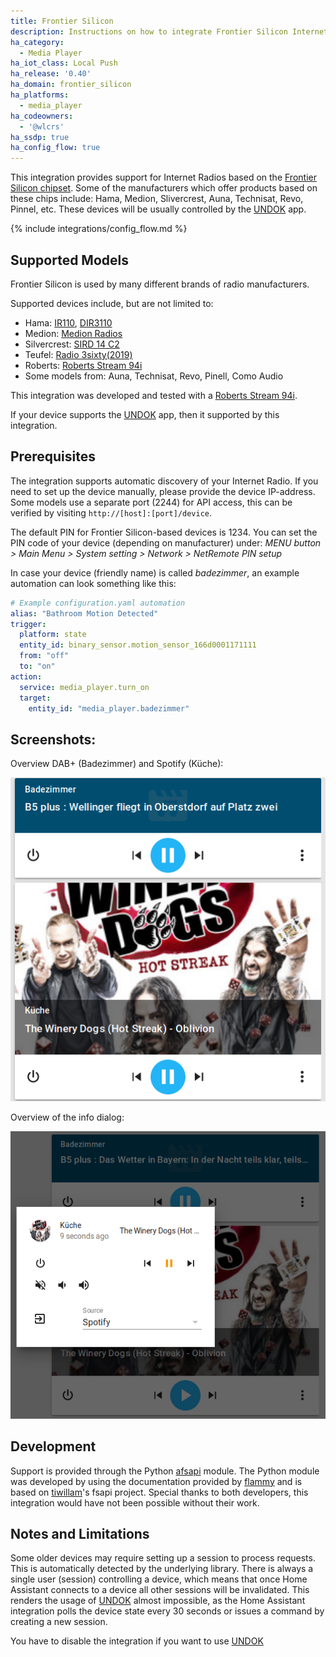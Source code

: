 ```yaml
---
title: Frontier Silicon
description: Instructions on how to integrate Frontier Silicon Internet Radios into Home Assistant.
ha_category:
  - Media Player
ha_iot_class: Local Push
ha_release: '0.40'
ha_domain: frontier_silicon
ha_platforms:
  - media_player
ha_codeowners:
  - '@wlcrs'
ha_ssdp: true
ha_config_flow: true
---
```


This integration provides support for Internet Radios based on the [Frontier Silicon chipset]. Some of the manufacturers which offer products based on these chips include: Hama, Medion, Slivercrest, Auna, Technisat, Revo, Pinnel, etc. These devices will be usually controlled by the [UNDOK] app.

{% include integrations/config_flow.md %}

## Supported Models
Frontier Silicon is used by many different brands of radio manufacturers.

Supported devices include, but are not limited to:

* Hama: [IR110], [DIR3110]
* Medion: [Medion Radios]
* Silvercrest: [SIRD 14 C2]
* Teufel: [Radio 3sixty(2019)]
* Roberts: [Roberts Stream 94i]
* Some models from: Auna, Technisat, Revo, Pinell, Como Audio

This integration was developed and tested with a [Roberts Stream 94i].

If your device supports the [UNDOK] app, then it supported by this integration.

## Prerequisites

The integration supports automatic discovery of your Internet Radio. If you need to set up the device manually, please provide the device IP-address. Some models use a separate port (2244) for API access, this can be verified by visiting `http://[host]:[port]/device`.

The default PIN for Frontier Silicon-based devices is 1234. You can set the PIN code of your device (depending on manufacturer) under:
*MENU button > Main Menu > System setting > Network > NetRemote PIN setup*

In case your device (friendly name) is called *badezimmer*, an example automation can look something like this:

```yaml
# Example configuration.yaml automation
alias: "Bathroom Motion Detected"
trigger:
  platform: state
  entity_id: binary_sensor.motion_sensor_166d0001171111
  from: "off"
  to: "on"
action:
  service: media_player.turn_on
  target:
    entity_id: "media_player.badezimmer"
```

## Screenshots:
Overview DAB+ (Badezimmer) and Spotify (Küche):
<p class='img'>
<img src='/images/screenshots/frontier_silicon_overview.png' />
</p>

Overview of the info dialog:
<p class='img'>
<img src='/images/screenshots/frontier_silicon_info_dialog.png' />
</p>

## Development

Support is provided through the Python [afsapi] module. The Python module was developed by using the documentation provided by [flammy] and
is based on [tiwillam]'s fsapi project. Special thanks to both developers, this integration would have not been possible without their work.

## Notes and Limitations

<div class='note warning' name="fsapi-session-note">

Some older devices may require setting up a session to process requests. This is automatically detected by the underlying library. There is always a single user (session) controlling a device, which means that once Home Assistant connects to a device all other sessions will be invalidated. This renders the usage of [UNDOK] almost impossible, as the Home Assistant integration polls the device state every 30 seconds or issues a command by creating a new session.

You have to disable the integration if you want to use [UNDOK]

</div>

[Frontier Silicon chipset]: https://www.frontier-silicon.com/digital-radio-solutions
[Medion Radios]: http://internetradio.medion.com/
[IR110]: https://www.hama.com/00054823/hama-ir110-internet-radio-internet-radio-multi-room-app-control
[DIR3110]: https://www.hama.com/00054824/hama-digitalradio-dir3110-internetradio-dab+-fm-multiroom-app-steuerung
[MD 87466]: https://www.medion.com/gb/service/start/_product.php?msn=50051273&gid=14
[Radio 3sixty(2019)]: https://teufel.de/radio-3sixty-2019-105437000
[SIRD 14 C2]: https://www.silvercrest-multiroom.de/fileadmin/user_upload/pdf/handbucher/Bedienungsanleitungen/IR/279398_SIRD_14_C2_ML4_V1.1_GB_CZ_SK_DE.
[Roberts Stream 94i]: https://www.robertsradio.com/en-gb/stream-94i
[afsapi]: https://github.com/zhelev/python-afsapi
[UNDOK]: https://www.frontier-silicon.com/undok
[flammy]: https://github.com/flammy/fsapi/
[tiwillam]: https://github.com/tiwilliam/fsapi